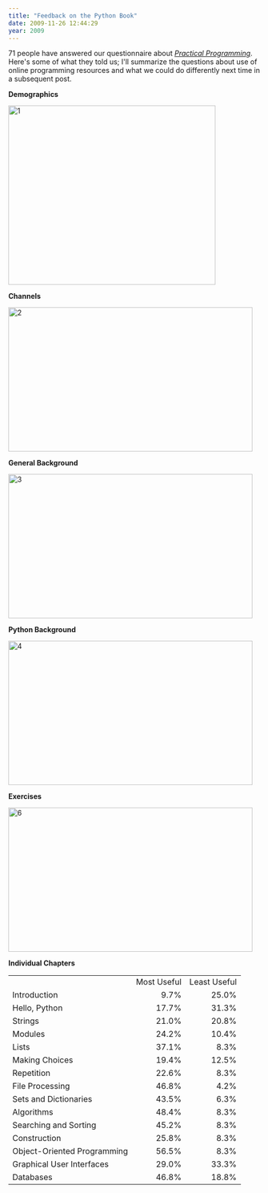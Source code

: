 ```yaml
---
title: "Feedback on the Python Book"
date: 2009-11-26 12:44:29
year: 2009
---
```

71 people have answered our questionnaire about <a href="http://www.pragprog.com/titles/gwpy/practical-programming"><em>Practical Programming</em></a>. Here's some of what they told us; I'll summarize the questions about use of online programming resources and what we could do differently next time in a subsequent post.

<strong>Demographics</strong>

<img title="1" src="{{site.github.url}}/files/2009/11/1.png" alt="1" width="414" height="358" />

<strong>Channels</strong>

<img title="2" src="{{site.github.url}}/files/2009/11/2.png" alt="2" width="488" height="288" />

<strong>General Background</strong>

<img title="3" src="{{site.github.url}}/files/2009/11/3.png" alt="3" width="488" height="288" />

<strong>Python Background</strong>

<img title="4" src="{{site.github.url}}/files/2009/11/4.png" alt="4" width="488" height="288" />

<strong>Exercises</strong>

<img title="6" src="{{site.github.url}}/files/2009/11/6.png" alt="6" width="488" height="288" />

<strong>Individual Chapters</strong>
<table border="0">
<tbody>
<tr>
<td></td>
<td>Most Useful</td>
<td>Least Useful</td>
</tr>
<tr>
<td>Introduction</td>
<td align="right">9.7%</td>
<td align="right">25.0%</td>
</tr>
<tr>
<td>Hello, Python</td>
<td align="right">17.7%</td>
<td align="right">31.3%</td>
</tr>
<tr>
<td>Strings</td>
<td align="right">21.0%</td>
<td align="right">20.8%</td>
</tr>
<tr>
<td>Modules</td>
<td align="right">24.2%</td>
<td align="right">10.4%</td>
</tr>
<tr>
<td>Lists</td>
<td align="right">37.1%</td>
<td align="right">8.3%</td>
</tr>
<tr>
<td>Making Choices</td>
<td align="right">19.4%</td>
<td align="right">12.5%</td>
</tr>
<tr>
<td>Repetition</td>
<td align="right">22.6%</td>
<td align="right">8.3%</td>
</tr>
<tr>
<td>File Processing</td>
<td align="right">46.8%</td>
<td align="right">4.2%</td>
</tr>
<tr>
<td>Sets and Dictionaries</td>
<td align="right">43.5%</td>
<td align="right">6.3%</td>
</tr>
<tr>
<td>Algorithms</td>
<td align="right">48.4%</td>
<td align="right">8.3%</td>
</tr>
<tr>
<td>Searching and Sorting</td>
<td align="right">45.2%</td>
<td align="right">8.3%</td>
</tr>
<tr>
<td>Construction</td>
<td align="right">25.8%</td>
<td align="right">8.3%</td>
</tr>
<tr>
<td>Object-Oriented Programming</td>
<td align="right">56.5%</td>
<td align="right">8.3%</td>
</tr>
<tr>
<td>Graphical User Interfaces</td>
<td align="right">29.0%</td>
<td align="right">33.3%</td>
</tr>
<tr>
<td>Databases</td>
<td align="right">46.8%</td>
<td align="right">18.8%</td>
</tr>
</tbody></table>
